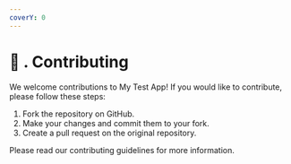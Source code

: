 ```yaml
---
coverY: 0
---
```


# 🤝 . Contributing

We welcome contributions to My Test App! If you would like to contribute, please follow these steps:

1. Fork the repository on GitHub.
2. Make your changes and commit them to your fork.
3. Create a pull request on the original repository.

Please read our contributing guidelines for more information.
